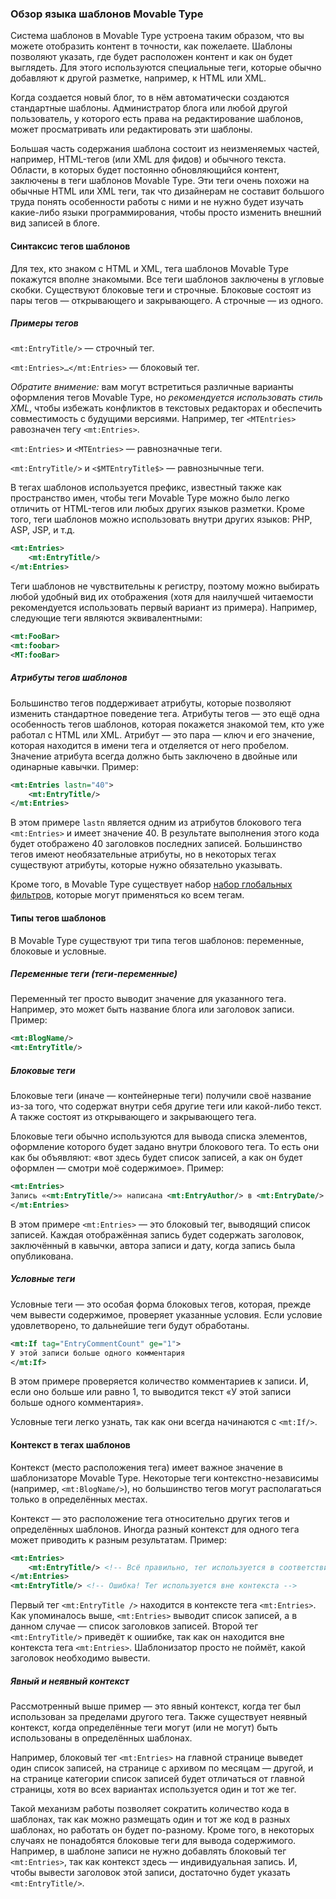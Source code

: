 ### Обзор языка шаблонов Movable Type

Система шаблонов в Movable Type устроена таким образом, что вы можете отобразить контент в точности, как пожелаете. Шаблоны позволяют указать, где будет расположен контент и как он будет выглядеть. Для этого используются специальные теги, которые обычно добавляют к другой разметке, например, к HTML или XML.

Когда создается новый блог, то в нём автоматически создаются стандартные шаблоны. Администратор блога или любой другой пользователь, у которого есть права на редактирование шаблонов, может просматривать или редактировать эти шаблоны.

Большая часть содержания шаблона состоит из неизменяемых частей, например, HTML-тегов (или XML для фидов) и обычного текста. Области, в которых будет постоянно обновляющийся контент, заключены в теги шаблонов Movable Type. Эти теги очень похожи на обычные HTML или XML теги, так что дизайнерам не составит большого труда понять особенности работы с ними и не нужно будет изучать какие-либо языки программирования, чтобы просто изменить внешний вид записей в блоге.

#### Синтаксис тегов шаблонов

Для тех, кто знаком с HTML и XML, тега шаблонов Movable Type покажутся вполне знакомыми. Все теги шаблонов заключены в угловые скобки. Существуют блоковые теги и строчные. Блоковые состоят из пары тегов — открывающего и закрывающего. А строчные — из одного.

##### Примеры тегов

`<mt:EntryTitle/>` — строчный тег.

`<mt:Entries>…</mt:Entries>` — блоковый тег.

_Обратите внимение:_ вам могут встретиться различные варианты оформления тегов Movable Type, но _рекомендуется использовать стиль XML_, чтобы избежать конфликтов в текстовых редакторах и обеспечить совместимость с будущими версиями. Например, тег `<MTEntries>` равозначен тегу `<mt:Entries>`.

`<mt:Entries>` и `<MTEntries>` — равнозначные теги.

`<mt:EntryTitle/>` и `<$MTEntryTitle$>` — равнознычные теги.

В тегах шаблонов используется префикс, известный также как пространство имен, чтобы теги Movable Type можно было легко отличить от HTML-тегов или любых других языков разметки. Кроме того, теги шаблонов можно использовать внутри других языков: PHP, ASP, JSP, и т.д.

```xml
<mt:Entries>
    <mt:EntryTitle/>
</mt:Entries>
```

Теги шаблонов не чувствительны к регистру, поэтому можно выбирать любой удобный вид их отображения (хотя для наилучшей читаемости рекомендуется использовать первый вариант из примера). Например, следующие теги являются эквивалентными:

```xml
<mt:FooBar>
<mt:foobar>
<MT:fooBar>
```

##### Атрибуты тегов шаблонов

Большинство тегов поддерживает атрибуты, которые позволяют изменить стандартное поведение тега. Атрибуты тегов — это ещё одна особенность тегов шаблонов, которая покажется знакомой тем, кто уже работал с HTML или XML. Атрибут — это пара — ключ и его значение, которая находится в имени тега и отделяется от него пробелом. Значение атрибута всегда должно быть заключено в двойные или одинарные кавычки. Пример:

```xml
<mt:Entries lastn="40">
    <mt:EntryTitle/>
</mt:Entries>
```

В этом примере `lastn` является одним из атрибутов блокового тега `<mt:Entries>` и имеет значение 40. В результате выполнения этого кода будет отображено 40 заголовков последних записей. Большинство тегов имеют необязательные атрибуты, но в некоторых тегах существуют атрибуты, которые нужно обязательно указывать.

Кроме того, в Movable Type существует набор [набор глобальных фильтров](#doc-filters), которые могут применяться ко всем тегам.

#### Типы тегов шаблонов

В Movable Type существуют три типа тегов шаблонов: переменные, блоковые и условные.

##### Переменные теги (теги-переменные)

Переменный тег просто выводит значение для указанного тега. Например, это может быть название блога или заголовок записи. Пример:

```xml
<mt:BlogName/>
<mt:EntryTitle/>
```

##### Блоковые теги

Блоковые теги (иначе — контейнерные теги) получили своё название из-за того, что содержат внутри себя другие теги или какой-либо текст. А также состоят из открывающего и закрывающего тега.

Блоковые теги обычно используются для вывода списка элементов, оформление которого будет задано внутри блокового тега. То есть они как бы объявляют: «вот здесь будет список записей, а как он будет оформлен — смотри моё содержимое». Пример:

```xml
<mt:Entries>
Запись «<mt:EntryTitle/>» написана <mt:EntryAuthor/> в <mt:EntryDate/>
</mt:Entries>
```

В этом примере `<mt:Entries>` — это блоковый тег, выводящий список записей. Каждая отображённая запись будет содержать заголовок, заключённый в кавычки, автора записи и дату, когда запись была опубликована.

##### Условные теги

Условные теги — это особая форма блоковых тегов, которая, прежде чем вывести содержимое, проверяет указанные условия. Если условие удовлетворено, то дальнейшие теги будут обработаны.
 
```xml
<mt:If tag="EntryCommentCount" ge="1">
У этой записи больше одного комментария
</mt:If>
```

В этом примере проверяется количество комментариев к записи. И, если оно больше или равно 1, то выводится текст «У этой записи больше одного комментария».

Условные теги легко узнать, так как они всегда начинаются с `<mt:If/>`.

#### Контекст в тегах шаблонов

Контекст (место расположения тега) имеет важное значение в шаблонизаторе Movable Type. Некоторые теги контекстно-независимы (например, `<mt:BlogName/>`), но большинство тегов могут располагаться только в определённых местах.

Контекст — это расположение тега относительно других тегов и определённых шаблонов. Иногда разный контекст для одного тега может приводить к разным результатам. Пример:

```xml
<mt:Entries>
    <mt:EntryTitle/> <!-- Всё правильно, тег используется в соответствии с контекстом. -->
</mt:Entries>
<mt:EntryTitle/> <!-- Ошибка! Тег используется вне контекста -->
```

Первый тег `<mt:EntryTitle />` находится в контексте тега `<mt:Entries>`. Как упоминалось выше, `<mt:Entries>` выводит список записей, а в данном случае — список заголовков записей. Второй тег `<mt:EntryTitle/>` приведёт к ошиибке, так как он находится вне контекста тега `<mt:Entries>`. Шаблонизатор просто не поймёт, какой заголовок необходимо вывести. 

##### Явный и неявный контекст

Рассмотренный выше пример — это явный контекст, когда тег был использован за пределами другого тега. Также существует неявный контекст, когда определённые теги могут (или не могут) быть использованы в определённых шаблонах. 

Например, блоковый тег `<mt:Entries>` на главной странице выведет один список записей, на странице с архивом по месяцам — другой, и на странице категории список записей будет отличаться от главной страницы, хотя во всех вариантах используется один и тот же тег. 

Такой механизм работы позволяет сократить количество кода в шаблонах, так как можно размещать один и тот же код в разных шаблонах, но работать он будет по-разному. Кроме того, в некоторых случаях не понадобятся блоковые теги для вывода содержимого. Например, в шаблоне записи не нужно добавлять блоковый тег `<mt:Entries>`, так как контекст здесь — индивидуальная запись. И, чтобы вывести заголовок этой записи, достаточно будет указать `<mt:EntryTitle/>`.